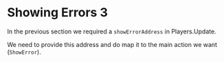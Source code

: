 # Showing Errors 3

In the previous section we required a `showErrorAddress` in Players.Update.

We need to provide this address and do map it to the main action we want (`ShowError`).

